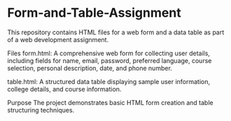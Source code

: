 # Form-and-Table-Assignment
This repository contains HTML files for a web form and a data table as part of a web development assignment.

Files
form.html: A comprehensive web form for collecting user details, including fields for name, email, password, preferred language, course selection, personal description, date, and phone number.

table.html: A structured data table displaying sample user information, college details, and course information.

Purpose
The project demonstrates basic HTML form creation and table structuring techniques.
